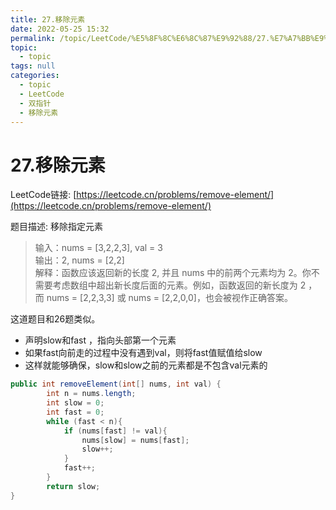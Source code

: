 ```yaml
---
title: 27.移除元素
date: 2022-05-25 15:32
permalink: /topic/LeetCode/%E5%8F%8C%E6%8C%87%E9%92%88/27.%E7%A7%BB%E9%99%A4%E5%85%83%E7%B4%A0
topic: 
  - topic
tags: null
categories: 
  - topic
  - LeetCode
  - 双指针
  - 移除元素
---
```

# 27.移除元素

LeetCode链接: [https://leetcode.cn/problems/remove-element/](https://leetcode.cn/problems/remove-element/)

题目描述: 移除指定元素

> 输入：nums = [3,2,2,3], val = 3  
> 输出：2, nums = [2,2]  
> 解释：函数应该返回新的长度 2, 并且 nums 中的前两个元素均为 2。你不需要考虑数组中超出新长度后面的元素。例如，函数返回的新长度为 2 ，而 nums = [2,2,3,3] 或 nums = [2,2,0,0]，也会被视作正确答案。

这道题目和26题类似。

* 声明slow和fast ，指向头部第一个元素
* 如果fast向前走的过程中没有遇到val，则将fast值赋值给slow
* 这样就能够确保，slow和slow之前的元素都是不包含val元素的

```java
public int removeElement(int[] nums, int val) {
        int n = nums.length;
        int slow = 0;
        int fast = 0;
        while (fast < n){
            if (nums[fast] != val){
                nums[slow] = nums[fast];
                slow++;
            }
            fast++;
        }
        return slow;
}
```
